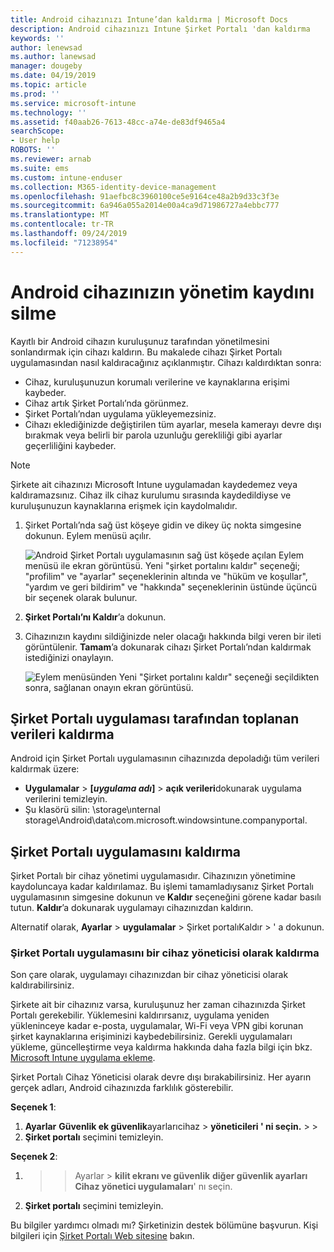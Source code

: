 ```yaml
---
title: Android cihazınızı Intune’dan kaldırma | Microsoft Docs
description: Android cihazınızı Intune Şirket Portalı 'dan kaldırma
keywords: ''
author: lenewsad
ms.author: lanewsad
manager: dougeby
ms.date: 04/19/2019
ms.topic: article
ms.prod: ''
ms.service: microsoft-intune
ms.technology: ''
ms.assetid: f40aab26-7613-48cc-a74e-de83df9465a4
searchScope:
- User help
ROBOTS: ''
ms.reviewer: arnab
ms.suite: ems
ms.custom: intune-enduser
ms.collection: M365-identity-device-management
ms.openlocfilehash: 91aefbc8c3960100ce5e9164ce48a2b9d33c3f3e
ms.sourcegitcommit: 6a946a055a2014e00a4ca9d71986727a4ebbc777
ms.translationtype: MT
ms.contentlocale: tr-TR
ms.lasthandoff: 09/24/2019
ms.locfileid: "71238954"
---
```

# <a name="unenroll-your-android-device-from-management"></a>Android cihazınızın yönetim kaydını silme  

Kayıtlı bir Android cihazın kuruluşunuz tarafından yönetilmesini sonlandırmak için cihazı kaldırın. Bu makalede cihazı Şirket Portalı uygulamasından nasıl kaldıracağınız açıklanmıştır. Cihazı kaldırdıktan sonra:  

* Cihaz, kuruluşunuzun korumalı verilerine ve kaynaklarına erişimi kaybeder.
* Cihaz artık Şirket Portalı’nda görünmez.
* Şirket Portalı’ndan uygulama yükleyemezsiniz.
* Cihazı eklediğinizde değiştirilen tüm ayarlar, mesela kamerayı devre dışı bırakmak veya belirli bir parola uzunluğu gerekliliği gibi ayarlar geçerliliğini kaybeder.  

> [!NOTE]
> Şirkete ait cihazınızı Microsoft Intune uygulamadan kaydedemez veya kaldıramazsınız. Cihaz ilk cihaz kurulumu sırasında kaydedildiyse ve kuruluşunuzun kaynaklarına erişmek için kaydolmalıdır.  

1. Şirket Portalı’nda sağ üst köşeye gidin ve dikey üç nokta simgesine dokunun. Eylem menüsü açılır.

   ![Android Şirket Portalı uygulamasının sağ üst köşede açılan Eylem menüsü ile ekran görüntüsü. Yeni "şirket portalını kaldır" seçeneği; "profilim" ve "ayarlar" seçeneklerinin altında ve "hüküm ve koşullar", "yardım ve geri bildirim" ve "hakkında" seçeneklerinin üstünde üçüncü bir seçenek olarak bulunur.](./media/android_remove_cp_menu_action_after_1705.png)

2. **Şirket Portalı’nı Kaldır**’a dokunun.  

3. Cihazınızın kaydını sildiğinizde neler olacağı hakkında bilgi veren bir ileti görüntülenir. **Tamam**’a dokunarak cihazı Şirket Portalı’ndan kaldırmak istediğinizi onaylayın.

   ![Eylem menüsünden Yeni "Şirket portalını kaldır" seçeneği seçildikten sonra, sağlanan onayın ekran görüntüsü.](./media/android_remove_cp_menu_confirmation_after_1705.png)

## <a name="remove-data-collected-by-the-company-portal-app"></a>Şirket Portalı uygulaması tarafından toplanan verileri kaldırma  

Android için Şirket Portalı uygulamasının cihazınızda depoladığı tüm verileri kaldırmak üzere:

- **Uygulamalar** > **[*uygulama adı*]**  > **açık verileri**dokunarak uygulama verilerini temizleyin.
- Şu klasörü silin: \storage\ınternal storage\Android\data\com.microsoft.windowsintune.companyportal.

## <a name="uninstall-the-company-portal-app"></a>Şirket Portalı uygulamasını kaldırma

Şirket Portalı bir cihaz yönetimi uygulamasıdır. Cihazınızın yönetimine kaydoluncaya kadar kaldırılamaz. Bu işlemi tamamladıysanız Şirket Portalı uygulamasının simgesine dokunun ve **Kaldır** seçeneğini görene kadar basılı tutun. **Kaldır**’a dokunarak uygulamayı cihazınızdan kaldırın.  

Alternatif olarak, **Ayarlar** > **uygulamalar** > Şirket portalıKaldır > ' a dokunun.  

### <a name="remove-the-company-portal-app-as-a-device-administrator"></a>Şirket Portalı uygulamasını bir cihaz yöneticisi olarak kaldırma

Son çare olarak, uygulamayı cihazınızdan bir cihaz yöneticisi olarak kaldırabilirsiniz.  

Şirkete ait bir cihazınız varsa, kuruluşunuz her zaman cihazınızda Şirket Portalı gerekebilir. Yüklemesini kaldırırsanız, uygulama yeniden yükleninceye kadar e-posta, uygulamalar, Wi-Fi veya VPN gibi korunan şirket kaynaklarına erişiminizi kaybedebilirsiniz. Gerekli uygulamaları yükleme, güncelleştirme veya kaldırma hakkında daha fazla bilgi için bkz. [Microsoft Intune uygulama ekleme](https://docs.microsoft.com/intune/apps-add#apps-that-are-added-automatically-by-intune).  

Şirket Portalı Cihaz Yöneticisi olarak devre dışı bırakabilirsiniz. Her ayarın gerçek adları, Android cihazınızda farklılık gösterebilir.  

**Seçenek 1**:  

1. **Ayarlar** **Güvenlik ek güvenlik**ayarlarıcihaz > **yöneticileri ' ni seçin.**  >  >   
2. **Şirket portalı** seçimini temizleyin.  

**Seçenek 2**:

1.  >  > Ayarlar > **kilit ekranı ve güvenlik** **diğer güvenlik ayarları** **Cihaz yönetici uygulamaları**' nı seçin.
2. **Şirket portalı** seçimini temizleyin.

Bu bilgiler yardımcı olmadı mı? Şirketinizin destek bölümüne başvurun. Kişi bilgileri için [Şirket Portalı Web sitesine](https://go.microsoft.com/fwlink/?linkid=2010980) bakın.
